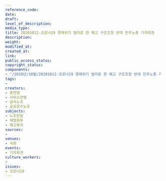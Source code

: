 ```yaml
---
reference_code: 
date: 
draft: 
level_of_description: 
media_type: 
title: 20201012-코로나19 경제위기 빌미로 한 해고 구조조정 반대 민주노총 기자회견
description: 
weight: 
modified_at: 
created_at: 
link: 
public_access_status: 
copyright_status: 
components:
- "/2020년/10월/20201012-코로나19 경제위기 빌미로 한 해고 구조조정 반대 민주노총 기자회견/_W5D0048.jpg"
tags:
- 
creators:
- 총연맹
- 서비스연맹
- 금속노조
- 공공운수노조
subjects:
- 노조탄압
- 재벌외투
- 해고복직
sources:
- 
venues:
- 국회
events:
- 기자회견
culture_workers:
- 
issues:
- 코로나19
---
```


